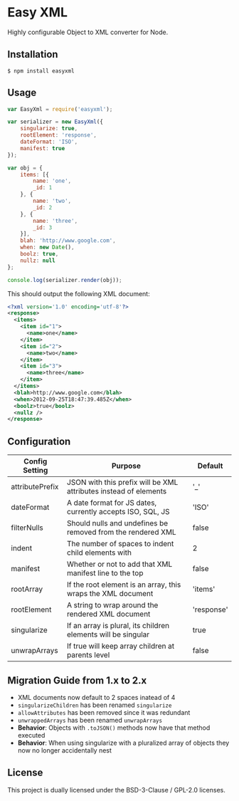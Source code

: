 # Easy XML

Highly configurable Object to XML converter for Node.

## Installation

```console
$ npm install easyxml
```

## Usage

```javascript
var EasyXml = require('easyxml');

var serializer = new EasyXml({
    singularize: true,
    rootElement: 'response',
    dateFormat: 'ISO',
    manifest: true
});

var obj = {
    items: [{
        name: 'one',
        _id: 1
    }, {
        name: 'two',
        _id: 2
    }, {
        name: 'three',
        _id: 3
    }],
    blah: 'http://www.google.com',
    when: new Date(),
    boolz: true,
    nullz: null
};

console.log(serializer.render(obj));
```

This should output the following XML document:

```xml
<?xml version='1.0' encoding='utf-8'?>
<response>
  <items>
    <item id="1">
      <name>one</name>
    </item>
    <item id="2">
      <name>two</name>
    </item>
    <item id="3">
      <name>three</name>
    </item>
  </items>
  <blah>http://www.google.com</blah>
  <when>2012-09-25T18:47:39.485Z</when>
  <boolz>true</boolz>
  <nullz />
</response>
```

## Configuration

| Config Setting            | Purpose                                                           | Default   |
|---------------------------|-------------------------------------------------------------------|-----------|
| attributePrefix           | JSON with this prefix will be XML attributes instead of elements  | '\_'      |
| dateFormat                | A date format for JS dates, currently accepts ISO, SQL, JS        | 'ISO'     |
| filterNulls               | Should nulls and undefines be removed from the rendered XML       | false     |
| indent                    | The number of spaces to indent child elements with                | 2         |
| manifest                  | Whether or not to add that XML manifest line to the top           | false     |
| rootArray                 | If the root element is an array, this wraps the XML document      | 'items'   |
| rootElement               | A string to wrap around the rendered XML document                 | 'response'|
| singularize               | If an array is plural, its children elements will be singular     | true      |
| unwrapArrays              | If true will keep array children at parents level                 | false     |


## Migration Guide from 1.x to 2.x

* XML documents now default to 2 spaces inatead of 4
* `singularizeChildren` has been renamed `singularize`
* `allowAttributes` has been removed since it was redundant
* `unwrappedArrays` has been renamed `unwrapArrays`
* **Behavior**: Objects with `.toJSON()` methods now have that method executed
* **Behavior**: When using singularize with a pluralized array of objects they now no longer accidentally nest


## License

This project is dually licensed under the BSD-3-Clause / GPL-2.0 licenses.
